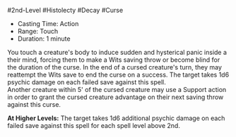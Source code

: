 #2nd-Level #Histolecty #Decay #Curse
 
- Casting Time: Action
- Range: Touch
- Duration: 1 minute  

You touch a creature's body to induce sudden and hysterical panic inside a their mind, forcing them to make a Wits saving throw or become blind for the duration of the curse. In the end of a cursed creature's turn, they may reattempt the Wits save to end the curse on a success. The target takes 1d6 psychic damage on each failed save against this spell.  
Another creature within 5' of the cursed creature may use a Support action in order to grant the cursed creature advantage on their next saving throw against this curse.
 
**At Higher Levels:** The target takes 1d6 additional psychic damage on each failed save against this spell for each spell level above 2nd.